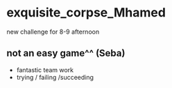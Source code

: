# exquisite_corpse_Mhamed
new challenge for 8-9 afternoon
## not an easy game^^ (Seba)
* fantastic team work
* trying / failing /succeeding 